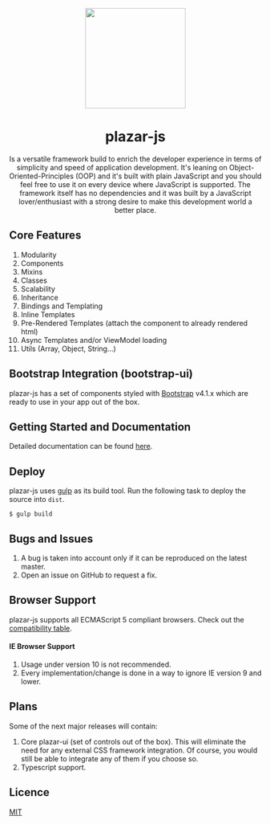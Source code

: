 <p align="center">
  <a href="https://github.com/ProticM/plazar-js">
    <img src="http://www.plazarjs.com/content/images/logo-large.png" width="200" height="200" />
  </a>
  <h1 align="center">plazar-js</h1>
  <p align="center">
Is a versatile framework build to enrich the developer experience in terms of simplicity and speed of application development. It's leaning on Object-Oriented-Principles (OOP) and it's built with plain JavaScript and you should feel free to use it on every device where JavaScript is supported. The framework itself has no dependencies and it was built by a JavaScript lover/enthusiast with a strong desire to make this development world a better place.
</p>
</p>

## Core Features

1. Modularity
2. Components
3. Mixins
4. Classes
5. Scalability
6. Inheritance
7. Bindings and Templating
8. Inline Templates
9. Pre-Rendered Templates (attach the component to already rendered html)
10. Async Templates and/or ViewModel loading
11. Utils (Array, Object, String...)

## Bootstrap Integration (bootstrap-ui)

plazar-js has a set of components styled with [Bootstrap](http://getbootstrap.com/) v4.1.x which are ready to use in your app out of the box.

## Getting Started and Documentation

Detailed documentation can be found <a href="http://www.plazarjs.com">here</a>.

## Deploy

plazar-js uses [gulp](http://gulpjs.com/) as its build tool. Run the following task to deploy the source into `dist`.

```
$ gulp build
```

## Bugs and Issues

1. A bug is taken into account only if it can be reproduced on the latest master.
2. Open an issue on GitHub to request a fix.

## Browser Support

plazar-js supports all ECMAScript 5 compliant browsers. Check out the <a href="http://kangax.github.io/compat-table/es5/">compatibility table</a>.

#### IE Browser Support

1. Usage under version 10 is not recommended.
2. Every implementation/change is done in a way to ignore IE version 9 and lower.

## Plans

Some of the next major releases will contain:

1. Core plazar-ui (set of controls out of the box). This will eliminate the need for any external CSS framework integration. Of course, you would still be able to integrate any of them if you choose so.
2. Typescript support.

## Licence

<a href="https://opensource.org/licenses/MIT">MIT</a>
